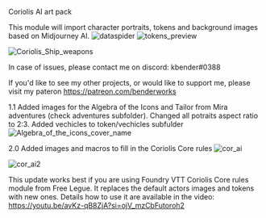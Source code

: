 Coriolis AI art pack

This module will import character portraits, tokens and background images based on Midjourney AI.
![dataspider](https://github.com/kbender84/coriolis-kbender-ai-art-pack/assets/66570321/114a9ca1-5c34-4120-9f4a-85c62898e4cb)
![tokens_preview](https://github.com/kbender84/coriolis-kbender-ai-art-pack/assets/66570321/d7b29c49-dcc9-4b7b-8afd-e4df13aaa968)

![Coriolis_Ship_weapons](https://github.com/kbender84/coriolis-kbender-ai-art-pack/assets/66570321/b188d604-85bc-4c04-9e35-ed95a145d9c1)

In case of issues, please contact me on discord: kbender#0388

If you'd like to see my other projects, or would like to support me, please visit my pateron https://patreon.com/benderworks

1.1 Added images for the Algebra of the Icons and Tailor from Mira adventures (check adventures subfolder). Changed all potraits aspect ratio to 2:3. Added vechicles to token/vechicles subfulder
![Algebra_of_the_icons_cover_name](https://github.com/kbender84/coriolis-kbender-ai-art-pack/assets/66570321/800e8c7b-3cf7-4f09-ae8f-d9188e263550)

2.0 Added images and macros to fill in the Coriolis Core rules
![cor_ai](https://github.com/kbender84/coriolis-kbender-ai-art-pack/assets/66570321/9012c41c-b4ca-432d-9266-99cbd372e67c)

![cor_ai2](https://github.com/kbender84/coriolis-kbender-ai-art-pack/assets/66570321/55d8e37a-bdea-4457-a874-0760d22f4dc1)

This update works best if you are using Foundry VTT Coriolis Core rules module from Free Legue.
It replaces the default actors images and tokens with new ones.
Details how to use it are available in the video: 
https://youtu.be/avKz-qB8ZjA?si=ojV_mzCbFutoroh2
